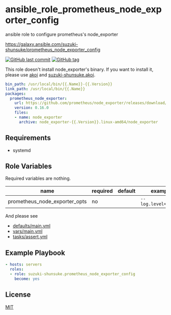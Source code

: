 # ansible_role_prometheus_node_exporter_config

ansible role to configure prometheus's node_exporter

https://galaxy.ansible.com/suzuki-shunsuke/prometheus_node_exporter_config

[![GitHub last commit](https://img.shields.io/github/last-commit/suzuki-shunsuke/ansible_role_prometheus_node_exporter_config.svg)](https://github.com/suzuki-shunsuke/ansible_role_prometheus_node_exporter_config)
[![GitHub tag](https://img.shields.io/github/tag/suzuki-shunsuke/ansible_role_prometheus_node_exporter_config.svg)](https://github.com/suzuki-shunsuke/ansible_role_prometheus_node_exporter_config/releases)

This role doesn't install node_exporter's binary.
If you want to install it, please use [akoi](https://github.com/suzuki-shunsuke/akoi) and [suzuki-shunsuke.akoi](https://github.com/suzuki-shunsuke/ansible_role_akoi).

```yaml
bin_path: /usr/local/bin/{{.Name}}-{{.Version}}
link_path: /usr/local/bin/{{.Name}}
packages:
  prometheus_node_exporter:
    url: https://github.com/prometheus/node_exporter/releases/download/v{{.Version}}/node_exporter-{{.Version}}.linux-amd64.tar.gz
    version: 0.16.0
    files:
    - name: node_exporter
      archive: node_exporter-{{.Version}}.linux-amd64/node_exporter
```

## Requirements

* systemd

## Role Variables

Required variables are nothing.

name | required | default | example | description
--- | --- | --- | --- | ---
prometheus_node_exporter_opts | no | | `--log.level="info"` |

And please see

* [defaults/main.yml](defaults/main.yml)
* [vars/main.yml](vars/main.yml)
* [tasks/assert.yml](tasks/assert.yml)

## Example Playbook

```yaml
- hosts: servers
  roles:
  - role: suzuki-shunsuke.prometheus_node_exporter_config
    become: yes
```

## License

[MIT](LICENSE)
